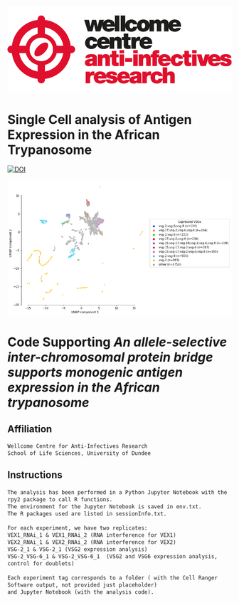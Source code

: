 ![title](https://github.com/mtinti/VSG_single_cell/blob/main/wcar.png)


# Single Cell analysis of Antigen Expression in the African Trypanosome

[![DOI](https://zenodo.org/badge/DOI/10.5281/zenodo.10061206.svg)](https://doi.org/10.5281/zenodo.10061206)



![title](https://github.com/mtinti/VSG_single_cell/blob/main/vsg_single_cell.png)

# Code Supporting *An allele-selective inter-chromosomal protein bridge supports monogenic antigen expression in the African trypanosome* 

## Affiliation

    Wellcome Centre for Anti-Infectives Research
    School of Life Sciences, University of Dundee

## Instructions

    The analysis has been performed in a Python Jupyter Notebook with the rpy2 package to call R functions. 
    The environment for the Jupyter Notebook is saved in env.txt.
    The R packages used are listed in sessionInfo.txt.

    For each experiment, we have two replicates:
    VEX1_RNAi_1 & VEX1_RNAi_2 (RNA interference for VEX1)
    VEX2_RNAi_1 & VEX2_RNAi_2 (RNA interference for VEX2)
    VSG-2_1 & VSG-2_1 (VSG2 expression analysis)
    VSG-2_VSG-6_1 & VSG-2_VSG-6_1  (VSG2 and VSG6 expression analysis, control for doublets)

    Each experiment tag corresponds to a folder ( with the Cell Ranger Software output, not provided just placeholder)
    and Jupyter Notebook (with the analysis code).

    
